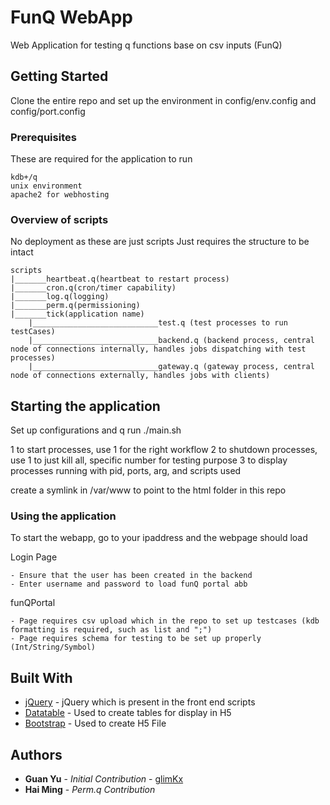 # FunQ WebApp

Web Application for testing q functions base on csv inputs (FunQ)

## Getting Started

Clone the entire repo and set up the environment in config/env.config and config/port.config

### Prerequisites

These are required for the application to run

```
kdb+/q
unix environment
apache2 for webhosting

```

### Overview of scripts

No deployment as these are just scripts
Just requires the structure to be intact

```
scripts
|_______heartbeat.q(heartbeat to restart process)
|_______cron.q(cron/timer capability)
|_______log.q(logging)
|_______perm.q(permissioning)
|_______tick(application name)
	|____________________________test.q (test processes to run testCases)
	|____________________________backend.q (backend process, central node of connections internally, handles jobs dispatching with test processes)
	|____________________________gateway.q (gateway process, central node of connections externally, handles jobs with clients)
```

## Starting the application

Set up configurations and q
run ./main.sh

1 to start processes, use 1 for the right workflow
2 to shutdown processes, use 1 to just kill all, specific number for testing purpose
3 to display processes running with pid, ports, arg, and scripts used

create a symlink in /var/www to point to the html folder in this repo

### Using the application

To start the webapp, go to your ipaddress and the webpage should load

Login Page
```
- Ensure that the user has been created in the backend
- Enter username and password to load funQ portal abb
```
funQPortal
```
- Page requires csv upload which in the repo to set up testcases (kdb formatting is required, such as list and ";")
- Page requires schema for testing to be set up properly (Int/String/Symbol)
```

## Built With

* [jQuery]() - jQuery which is present in the front end scripts
* [Datatable]() - Used to create tables for display in H5
* [Bootstrap]() - Used to create H5 File


## Authors

* **Guan Yu** - *Initial Contribution* - [glimKx](https://github.com/glimkx)
* **Hai Ming** - *Perm.q Contribution* 
